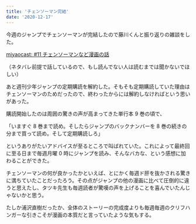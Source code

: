 ```yaml
---
title: 'チェンソーマン完結'
date: '2020-12-17'
---
```


今週のジャンプでチェンソーマンが完結したので藤川くんと振り返りの雑談をした。

[miyaocast: #11 チェンソーマンなど漫画の話](https://podcasts.google.com/feed/aHR0cHM6Ly9hbmNob3IuZm0vcy8zZmFkYzZiMC9wb2RjYXN0L3Jzcw/episode/YWY1ZDg5OWEtMTQyZS00ZTk4LWFhNjUtNjQ4MmZjYWZiODI3?ep=14&pe=1&pep=0)

（ネタバレ前提で話しているので、もし読んでない人は読むまでは聞かないでほしい）

あと週刊少年ジャンプの定期購読を解約した。そもそも定期購読していた理由はチェンソーマンのためだったので、終わったからには解約しなければという思いがあった。

購読開始したのは周囲の驚きの声が高まってきた単行本 9 巻の頃で、

「いますぐ 8 巻まで読め。そしたらジャンプのバックナンバーを 8 巻の続きの分まで買って読め。そして定期購読しろ」

というありがたいアドバイスが至るところで叫ばれていた。これによって最終回に至る日まで毎週月曜 0 時にジャンプを読み、そんなバカな、という感想に加わることができた。

チェンソーマンの何が良かったかといえば、とにかく毎週ド肝を抜かされる驚きに満ちていたことだったろう。その点がジャンプの他の漫画に比べて圧倒的に違うと思えたし、タツキ先生も毎週読者が驚嘆の声を上げることを喜んでいたんじゃないかと思う。

たしか浦沢直樹だったか、全体のストーリーの完成度よりも毎週毎週のクリフハンガーな引きこそが漫画の本質だと言っていたような気もする。
